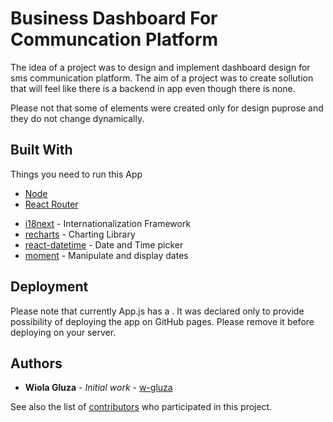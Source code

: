 # Business Dashboard For Communcation Platform

The idea of a project was to design and implement dashboard design for sms communication platform. The aim of a project was to create sollution that will feel like there is a backend in app even though there is none.

Please not that some of elements were created only for design puprose and they do not change dynamically.

## Built With

Things you need to run this App

- [Node](https://nodejs.org/en/)
- [React Router](https://reacttraining.com/react-router/web/guides/quick-start)

* [i18next](https://www.i18next.com/) - Internationalization Framework
* [recharts](http://recharts.org) - Charting Library
* [react-datetime](https://www.npmjs.com/package/react-datetime) - Date and Time picker
* [moment](https://momentjs.com/) - Manipulate and display dates

## Deployment

Please note that currently App.js has a <BrowserRouter basename="/dash">. It was declared only to provide possibility of deploying the app on GitHub pages. Please remove it before deploying on your server.

## Authors

- **Wiola Gluza** - _Initial work_ - [w-gluza](https://github.com/w-gluza)

See also the list of [contributors](https://github.com/w-gluza/dash/graphs/contributors) who participated in this project.

